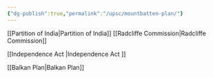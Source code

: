 ```yaml
---
{"dg-publish":true,"permalink":"/upsc/mountbatten-plan/"}
---
```


[[Partition of India\|Partition of India]] 
[[Radcliffe Commission\|Radcliffe Commission]]

[[Independence Act \|Independence Act ]]

[[Balkan Plan\|Balkan Plan]]

